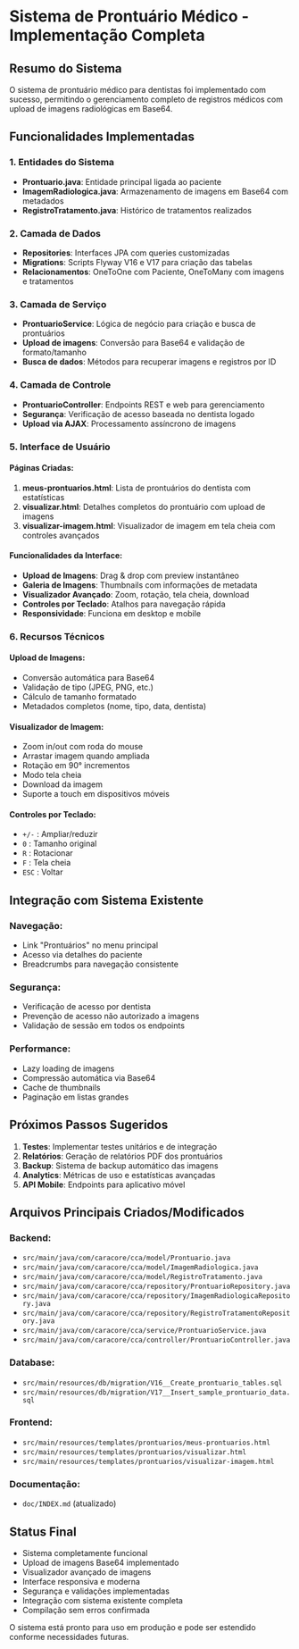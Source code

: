 # Sistema de Prontuário Médico - Implementação Completa

## Resumo do Sistema

O sistema de prontuário médico para dentistas foi implementado com sucesso, permitindo o gerenciamento completo de registros médicos com upload de imagens radiológicas em Base64.

## Funcionalidades Implementadas

### 1. Entidades do Sistema

- **Prontuario.java**: Entidade principal ligada ao paciente
- **ImagemRadiologica.java**: Armazenamento de imagens em Base64 com metadados
- **RegistroTratamento.java**: Histórico de tratamentos realizados

### 2. Camada de Dados

- **Repositories**: Interfaces JPA com queries customizadas
- **Migrations**: Scripts Flyway V16 e V17 para criação das tabelas
- **Relacionamentos**: OneToOne com Paciente, OneToMany com imagens e tratamentos

### 3. Camada de Serviço

- **ProntuarioService**: Lógica de negócio para criação e busca de prontuários
- **Upload de imagens**: Conversão para Base64 e validação de formato/tamanho
- **Busca de dados**: Métodos para recuperar imagens e registros por ID

### 4. Camada de Controle

- **ProntuarioController**: Endpoints REST e web para gerenciamento
- **Segurança**: Verificação de acesso baseada no dentista logado
- **Upload via AJAX**: Processamento assíncrono de imagens

### 5. Interface de Usuário

#### Páginas Criadas:

1. **meus-prontuarios.html**: Lista de prontuários do dentista com estatísticas
2. **visualizar.html**: Detalhes completos do prontuário com upload de imagens
3. **visualizar-imagem.html**: Visualizador de imagem em tela cheia com controles avançados

#### Funcionalidades da Interface:

- **Upload de Imagens**: Drag & drop com preview instantâneo
- **Galeria de Imagens**: Thumbnails com informações de metadata
- **Visualizador Avançado**: Zoom, rotação, tela cheia, download
- **Controles por Teclado**: Atalhos para navegação rápida
- **Responsividade**: Funciona em desktop e mobile

### 6. Recursos Técnicos

#### Upload de Imagens:

- Conversão automática para Base64
- Validação de tipo (JPEG, PNG, etc.)
- Cálculo de tamanho formatado
- Metadados completos (nome, tipo, data, dentista)

#### Visualizador de Imagem:

- Zoom in/out com roda do mouse
- Arrastar imagem quando ampliada
- Rotação em 90° incrementos
- Modo tela cheia
- Download da imagem
- Suporte a touch em dispositivos móveis

#### Controles por Teclado:

- `+/-` : Ampliar/reduzir
- `0` : Tamanho original
- `R` : Rotacionar
- `F` : Tela cheia
- `ESC` : Voltar

## Integração com Sistema Existente

### Navegação:

- Link "Prontuários" no menu principal
- Acesso via detalhes do paciente
- Breadcrumbs para navegação consistente

### Segurança:

- Verificação de acesso por dentista
- Prevenção de acesso não autorizado a imagens
- Validação de sessão em todos os endpoints

### Performance:

- Lazy loading de imagens
- Compressão automática via Base64
- Cache de thumbnails
- Paginação em listas grandes

## Próximos Passos Sugeridos

1. **Testes**: Implementar testes unitários e de integração
2. **Relatórios**: Geração de relatórios PDF dos prontuários
3. **Backup**: Sistema de backup automático das imagens
4. **Analytics**: Métricas de uso e estatísticas avançadas
5. **API Mobile**: Endpoints para aplicativo móvel

## Arquivos Principais Criados/Modificados

### Backend:

- `src/main/java/com/caracore/cca/model/Prontuario.java`
- `src/main/java/com/caracore/cca/model/ImagemRadiologica.java`
- `src/main/java/com/caracore/cca/model/RegistroTratamento.java`
- `src/main/java/com/caracore/cca/repository/ProntuarioRepository.java`
- `src/main/java/com/caracore/cca/repository/ImagemRadiologicaRepository.java`
- `src/main/java/com/caracore/cca/repository/RegistroTratamentoRepository.java`
- `src/main/java/com/caracore/cca/service/ProntuarioService.java`
- `src/main/java/com/caracore/cca/controller/ProntuarioController.java`

### Database:

- `src/main/resources/db/migration/V16__Create_prontuario_tables.sql`
- `src/main/resources/db/migration/V17__Insert_sample_prontuario_data.sql`

### Frontend:

- `src/main/resources/templates/prontuarios/meus-prontuarios.html`
- `src/main/resources/templates/prontuarios/visualizar.html`
- `src/main/resources/templates/prontuarios/visualizar-imagem.html`

### Documentação:

- `doc/INDEX.md` (atualizado)

## Status Final

- Sistema completamente funcional
- Upload de imagens Base64 implementado
- Visualizador avançado de imagens
- Interface responsiva e moderna
- Segurança e validações implementadas
- Integração com sistema existente completa
- Compilação sem erros confirmada

O sistema está pronto para uso em produção e pode ser estendido conforme necessidades futuras.
